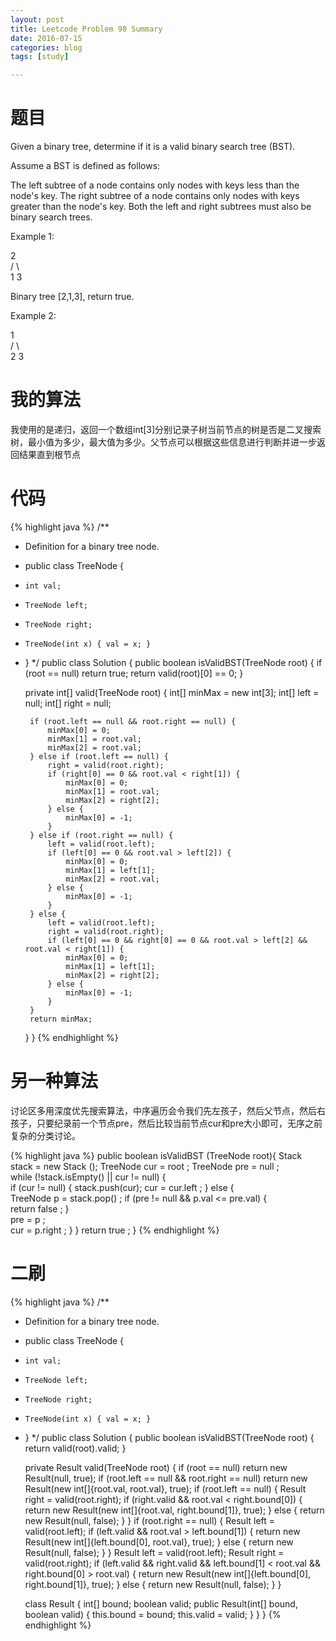 ```yaml
---
layout: post
title: Leetcode Problem 98 Summary
date: 2016-07-15
categories: blog
tags: [study]

---
```


# 题目

Given a binary tree, determine if it is a valid binary search tree (BST).

Assume a BST is defined as follows:

The left subtree of a node contains only nodes with keys less than the node's key.
The right subtree of a node contains only nodes with keys greater than the node's key.
Both the left and right subtrees must also be binary search trees.

Example 1:

 2  
/ \  
1  3
  
Binary tree [2,1,3], return true.

Example 2:

 1  
/ \  
2 3

# 我的算法

我使用的是递归，返回一个数组int[3]分别记录子树当前节点的树是否是二叉搜索树，最小值为多少，最大值为多少。父节点可以根据这些信息进行判断并进一步返回结果直到根节点

# 代码

{% highlight java %}
/**
 * Definition for a binary tree node.
 * public class TreeNode {
 *     int val;
 *     TreeNode left;
 *     TreeNode right;
 *     TreeNode(int x) { val = x; }
 * }
 */
public class Solution {
    public boolean isValidBST(TreeNode root) {
        if (root == null) return true;
        return valid(root)[0] == 0;
    }
    
    private int[] valid(TreeNode root) {
        int[] minMax = new int[3];
        int[] left = null;
        int[] right = null;
        
        if (root.left == null && root.right == null) {
            minMax[0] = 0;
            minMax[1] = root.val;
            minMax[2] = root.val;
        } else if (root.left == null) {
            right = valid(root.right);
            if (right[0] == 0 && root.val < right[1]) {
                minMax[0] = 0;
                minMax[1] = root.val;
                minMax[2] = right[2];
            } else {
                minMax[0] = -1;
            }
        } else if (root.right == null) {
            left = valid(root.left);
            if (left[0] == 0 && root.val > left[2]) {
                minMax[0] = 0;
                minMax[1] = left[1];
                minMax[2] = root.val;
            } else {
                minMax[0] = -1;
            }
        } else {
            left = valid(root.left);
            right = valid(root.right);
            if (left[0] == 0 && right[0] == 0 && root.val > left[2] && root.val < right[1]) {
                minMax[0] = 0;
                minMax[1] = left[1];
                minMax[2] = right[2];
            } else {
                minMax[0] = -1;
            }
        }
        return minMax;
    } 
}
{% endhighlight %}

# 另一种算法

讨论区多用深度优先搜索算法，中序遍历会令我们先左孩子，然后父节点，然后右孩子，只要纪录前一个节点pre，然后比较当前节点cur和pre大小即可，无序之前复杂的分类讨论。

{% highlight java %}
public boolean isValidBST (TreeNode root){
    Stack<TreeNode> stack = new Stack<TreeNode> ();
    TreeNode cur = root ;
    TreeNode pre = null ;		   
    while (!stack.isEmpty() || cur != null) {			   
        if (cur != null) {
            stack.push(cur);
            cur = cur.left ;
        } else {				   
            TreeNode p = stack.pop() ;
            if (pre != null && p.val <= pre.val) {           
                return false ;
            }				   
            pre = p ;					   
            cur = p.right ;
        }
    }
    return true ; 
}
{% endhighlight %}

# 二刷

{% highlight java %}
/**
 * Definition for a binary tree node.
 * public class TreeNode {
 *     int val;
 *     TreeNode left;
 *     TreeNode right;
 *     TreeNode(int x) { val = x; }
 * }
 */
public class Solution {
    public boolean isValidBST(TreeNode root) {
        return valid(root).valid;
    }
    
    private Result valid(TreeNode root) {
        if (root == null) return new Result(null, true);
        if (root.left == null && root.right == null) return new Result(new int[]{root.val, root.val}, true);
        if (root.left == null) {
            Result right = valid(root.right);
            if (right.valid && root.val < right.bound[0]) {
                return new Result(new int[]{root.val, right.bound[1]}, true);
            } else {
                return new Result(null, false);
            }
        }
        if (root.right == null) {
            Result left = valid(root.left);
            if (left.valid && root.val > left.bound[1]) {
                return new Result(new int[]{left.bound[0], root.val}, true);
            } else {
                return new Result(null, false);
            }
        }
        Result left = valid(root.left);
        Result right = valid(root.right);
        if (left.valid && right.valid && left.bound[1] < root.val && right.bound[0] > root.val) {
            return new Result(new int[]{left.bound[0], right.bound[1]}, true);
        } else {
            return new Result(null, false);
        }
    }
    
    class Result {
        int[] bound;
        boolean valid;
        public Result(int[] bound, boolean valid) {
            this.bound = bound;
            this.valid = valid;
        }
    }
}
{% endhighlight %}